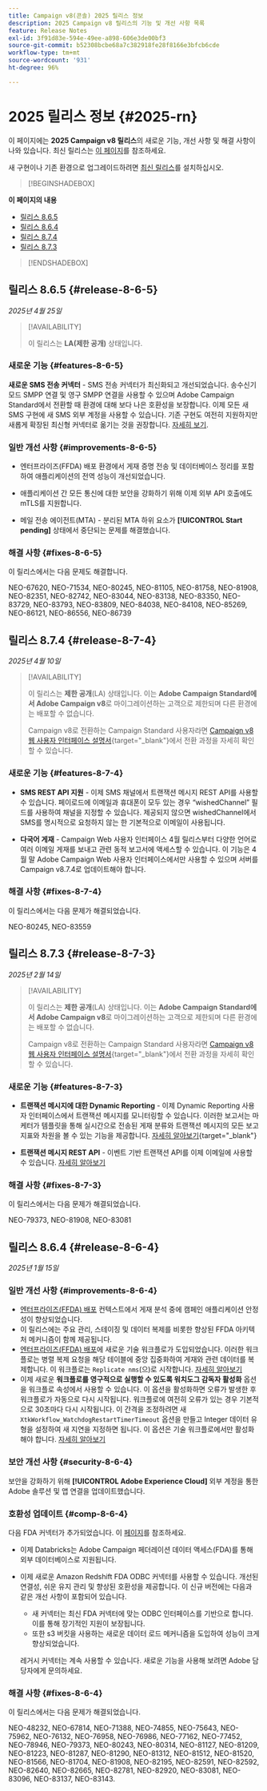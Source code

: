```yaml
---
title: Campaign v8(콘솔) 2025 릴리스 정보
description: 2025 Campaign v8 릴리스의 기능 및 개선 사항 목록
feature: Release Notes
exl-id: 3f91d83e-594e-49ee-a898-606e3de00bf3
source-git-commit: b52308bcbe68a7c382918fe28f8166e3bfcb6cde
workflow-type: tm+mt
source-wordcount: '931'
ht-degree: 96%

---
```


# 2025 릴리스 정보 {#2025-rn}

이 페이지에는 **2025 Campaign v8 릴리스**&#x200B;의 새로운 기능, 개선 사항 및 해결 사항이 나와 있습니다. 최신 릴리스는 [이 페이지](release-notes.md)를 참조하세요.

새 구현이나 기존 환경으로 업그레이드하려면 [최신 릴리스](release-notes.md)를 설치하십시오.

>[!BEGINSHADEBOX]

**이 페이지의 내용**

* [릴리스 8.6.5](#release-8-6-5)
* [릴리스 8.6.4](#release-8-6-4)
* [릴리스 8.7.4](#release-8-7-4)
* [릴리스 8.7.3](#release-8-7-3)


>[!ENDSHADEBOX]

## 릴리스 8.6.5 {#release-8-6-5}

_2025년 4월 25일_

>[!AVAILABILITY]
>
>이 릴리스는 **LA(제한 공개)** 상태입니다. 

### 새로운 기능 {#features-8-6-5}

**새로운 SMS 전송 커넥터** - SMS 전송 커넥터가 최신화되고 개선되었습니다. 송수신기 모드 SMPP 연결 및 영구 SMPP 연결을 사용할 수 있으며 Adobe Campaign Standard에서 전환할 때 환경에 대해 보다 나은 호환성을 보장합니다. 이제 모든 새 SMS 구현에 새 SMS 외부 계정을 사용할 수 있습니다. 기존 구현도 여전히 지원하지만 새롭게 확장된 최신형 커넥터로 옮기는 것을 권장합니다. [자세히 보기](../send/sms/sms.md).

### 일반 개선 사항 {#improvements-8-6-5}

* 엔터프라이즈(FFDA) 배포 환경에서 게재 증명 전송 및 데이터베이스 정리를 포함하여 애플리케이션의 전역 성능이 개선되었습니다.

* 애플리케이션 간 모든 통신에 대한 보안을 강화하기 위해 이제 외부 API 호출에도 mTLS를 지원합니다.

* 메일 전송 에이전트(MTA) - 분리된 MTA 하위 요소가 **[!UICONTROL Start pending]** 상태에서 중단되는 문제를 해결했습니다.

### 해결 사항 {#fixes-8-6-5}

이 릴리스에서는 다음 문제도 해결합니다.

NEO-67620, NEO-71534, NEO-80245, NEO-81105, NEO-81758, NEO-81908, NEO-82351, NEO-82742, NEO-83044, NEO-83138, NEO-83350, NEO-83729, NEO-83793, NEO-83809, NEO-84038, NEO-84108, NEO-85269, NEO-86121, NEO-86556, NEO-86739

## 릴리스 8.7.4 {#release-8-7-4}

_2025년 4월 10일_

>[!AVAILABILITY]
>
>이 릴리스는 **제한 공개**(LA) 상태입니다. 이는 **Adobe Campaign Standard에서 Adobe Campaign v8**&#x200B;로 마이그레이션하는 고객으로 제한되며 다른 환경에는 배포할 수 없습니다.
>
>Campaign v8로 전환하는 Campaign Standard 사용자라면 [Campaign v8 웹 사용자 인터페이스 설명서](https://experienceleague.adobe.com/ko/docs/campaign-web/v8/start/acs-migration){target="_blank"}에서 전환 과정을 자세히 확인할 수 있습니다.

### 새로운 기능 {#features-8-7-4}

* **SMS REST API 지원** - 이제 SMS 채널에서 트랜잭션 메시지 REST API를 사용할 수 있습니다. 페이로드에 이메일과 휴대폰이 모두 있는 경우 “wishedChannel” 필드를 사용하여 채널을 지정할 수 있습니다. 제공되지 않으면 wishedChannel에서 SMS를 명시적으로 요청하지 않는 한 기본적으로 이메일이 사용됩니다. 

* **다국어 게재** - Campaign Web 사용자 인터페이스 4월 릴리스부터 다양한 언어로 여러 이메일 게재를 보내고 관련 동적 보고서에 액세스할 수 있습니다. 이 기능은 4월 말 Adobe Campaign Web 사용자 인터페이스에서만 사용할 수 있으며 서버를 Campaign v8.7.4로 업데이트해야 합니다.

### 해결 사항 {#fixes-8-7-4}

이 릴리스에서는 다음 문제가 해결되었습니다.

NEO-80245, NEO-83559

## 릴리스 8.7.3 {#release-8-7-3}

_2025년 2월 14일_

>[!AVAILABILITY]
>
>이 릴리스는 **제한 공개**(LA) 상태입니다. 이는 **Adobe Campaign Standard에서 Adobe Campaign v8**&#x200B;로 마이그레이션하는 고객으로 제한되며 다른 환경에는 배포할 수 없습니다.
>
>Campaign v8로 전환하는 Campaign Standard 사용자라면 [Campaign v8 웹 사용자 인터페이스 설명서](https://experienceleague.adobe.com/ko/docs/campaign-web/v8/start/acs-migration){target="_blank"}에서 전환 과정을 자세히 확인할 수 있습니다.

### 새로운 기능 {#features-8-7-3}

* **트랜잭션 메시지에 대한 Dynamic Reporting** - 이제 Dynamic Reporting 사용자 인터페이스에서 트랜잭션 메시지를 모니터링할 수 있습니다. 이러한 보고서는 마케터가 템플릿을 통해 실시간으로 전송된 게재 분류와 트랜잭션 메시지의 모든 보고 지표와 차원을 볼 수 있는 기능을 제공합니다. [자세히 알아보기](https://experienceleague.adobe.com/docs/campaign-web/v8/reports/dynamic-reporting/get-started-reporting.html?lang=ko){target="_blank"}

* **트랜잭션 메시지 REST API** - 이벤트 기반 트랜잭션 API를 이제 이메일에 사용할 수 있습니다. [자세히 알아보기](../dev/api/get-started-apis.md)

### 해결 사항 {#fixes-8-7-3}

이 릴리스에서는 다음 문제가 해결되었습니다.

NEO-79373, NEO-81908, NEO-83081

## 릴리스 8.6.4 {#release-8-6-4}

_2025년 1월 15일_

### 일반 개선 사항 {#improvements-8-6-4}

* [엔터프라이즈(FFDA) 배포](../../v8/architecture/enterprise-deployment.md) 컨텍스트에서 게재 분석 중에 캠페인 애플리케이션 안정성이 향상되었습니다.
* 이 릴리스에는 주요 관리, 스테이징 및 데이터 복제를 비롯한 향상된 FFDA 아키텍처 메커니즘이 함께 제공됩니다.
* [엔터프라이즈(FFDA) 배포](../../v8/architecture/enterprise-deployment.md)에 새로운 기술 워크플로가 도입되었습니다. 이러한 워크플로는 병렬 복제 요청을 해당 테이블에 중앙 집중화하여 게재와 관련 데이터를 복제합니다. 이 워크플로는 `Replicate nms`(으)로 시작합니다. [자세히 알아보기](../architecture/replication.md)
* 이제 새로운 **워크플로를 영구적으로 실행할 수 있도록 워치도그 감독자 활성화** 옵션을 워크플로 속성에서 사용할 수 있습니다. 이 옵션을 활성화하면 오류가 발생한 후 워크플로가 자동으로 다시 시작됩니다. 워크플로에 여전히 오류가 있는 경우 기본적으로 30초마다 다시 시작됩니다. 이 간격을 조정하려면 새 `XtkWorkflow_WatchdogRestartTimerTimeout` 옵션을 만들고 Integer 데이터 유형을 설정하여 새 지연을 지정하면 됩니다. 이 옵션은 기술 워크플로에서만 활성화해야 합니다. [자세히 알아보기](../../automation/workflow/workflow-properties.md#execution)

### 보안 개선 사항 {#security-8-6-4}

보안을 강화하기 위해 **[!UICONTROL Adobe Experience Cloud]** 외부 계정을 통한 Adobe 솔루션 및 앱 연결을 업데이트했습니다.

<!--
### Connection to Campaign {#ims-8-6-4}

**(Limited availability)** For a restricted list of customers, Campaign v8.6.4 can allow native authentication mode instead of Adobe Identity Management System (IMS). Note that if you are using Campaign native authentication, you cannot access to [Campaign Web User Interface](../start/campaign-ui.md#campaign-web-user-interface).-->

### 호환성 업데이트 {#comp-8-6-4}

다음 FDA 커넥터가 추가되었습니다. 이 [페이지](compatibility-matrix.md#FederatedDataAccessFDA)를 참조하세요.

* 이제 Databricks는 Adobe Campaign 페더레이션 데이터 액세스(FDA)를 통해 외부 데이터베이스로 지원됩니다. 

* 이제 새로운 Amazon Redshift FDA ODBC 커넥터를 사용할 수 있습니다. 개선된 연결성, 쉬운 유지 관리 및 향상된 호환성을 제공합니다. 이 신규 버전에는 다음과 같은 개선 사항이 포함되어 있습니다.

   * 새 커넥터는 최신 FDA 커넥터에 맞는 ODBC 인터페이스를 기반으로 합니다. 이를 통해 장기적인 지원이 보장됩니다.
   * 또한 s3 버킷을 사용하는 새로운 데이터 로드 메커니즘을 도입하여 성능이 크게 향상되었습니다.

  레거시 커넥터는 계속 사용할 수 있습니다. 새로운 기능을 사용해 보려면 Adobe 담당자에게 문의하세요.

### 해결 사항 {#fixes-8-6-4}

이 릴리스에서는 다음 문제가 해결되었습니다.

NEO-48232, NEO-67814, NEO-71388, NEO-74855, NEO-75643, NEO-75962, NEO-76132, NEO-76958, NEO-76986, NEO-77162, NEO-77452, NEO-78946, NEO-79373, NEO-80243, NEO-80314, NEO-81127, NEO-81209, NEO-81223, NEO-81287, NEO-81290, NEO-81312, NEO-81512, NEO-81520, NEO-81566, NEO-81704, NEO-81908, NEO-82195, NEO-82591, NEO-82592, NEO-82640, NEO-82665, NEO-82781, NEO-82920, NEO-83081, NEO-83096, NEO-83137, NEO-83143.


